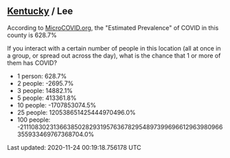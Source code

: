
## [Kentucky](/united-states/kentucky) / Lee

According to [MicroCOVID.org](http://microcovid.org),
the "Estimated Prevalence" of COVID in this county is 628.7%

If you interact with a certain number of people in this location
(all at once in a group, or spread out across the day), what is the chance that
1 or more of them has COVID?

- 1 person: 628.7%
- 2 people: -2695.7%
- 3 people: 14882.1%
- 5 people: 413361.8%
- 10 people: -1707853074.5%
- 25 people: 120538651425444970496.0%
- 100 people: -211108302313663850282931957636782954897399696612963980966355933469767368704.0%

Last updated: 2020-11-24 00:19:18.756178 UTC

